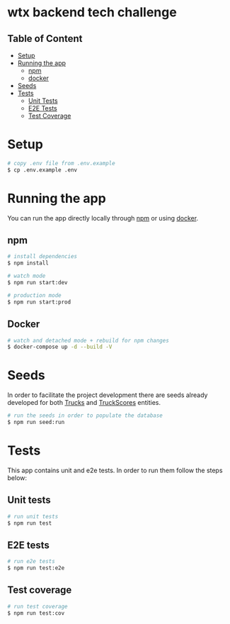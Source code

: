 # wtx backend tech challenge

## Table of Content
- [Setup](#setup)
- [Running the app](#running-the-app)
  - [npm](#npm)
  - [docker](#docker)
- [Seeds](#seeds)
- [Tests](#tests)
  - [Unit Tests](#unit-tests)
  - [E2E Tests](#e2e-tests)
  - [Test Coverage](#test-coverage)
# Setup
```bash
# copy .env file from .env.example
$ cp .env.example .env
```

# Running the app
You can run the app directly locally through [npm](#npm) or using [docker](#docker).

## npm
```bash
# install dependencies
$ npm install
```

```bash
# watch mode
$ npm run start:dev
```

```bash
# production mode
$ npm run start:prod
```

## Docker
```bash
# watch and detached mode + rebuild for npm changes
$ docker-compose up -d --build -V
```

# Seeds

In order to facilitate the project development there are seeds already developed for both [Trucks](src/truck/truck.entity.ts) and [TruckScores](src/truck-score/truck-score.entity.ts) entities.

```bash
# run the seeds in order to populate the database
$ npm run seed:run
```
# Tests
This app contains unit and e2e tests. In order to run them follow the steps below:

## Unit tests
```bash
# run unit tests
$ npm run test
```

## E2E tests

```bash
# run e2e tests
$ npm run test:e2e
```


## Test coverage
```bash
# run test coverage
$ npm run test:cov
```

